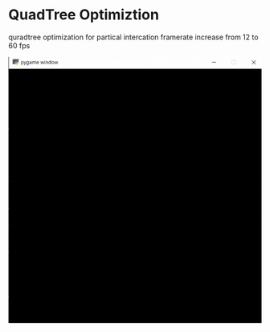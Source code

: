 # QuadTree Optimiztion

quradtree optimization for partical intercation
framerate increase from 12 to 60 fps

![](qtree_img.gif)
